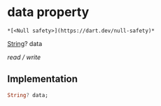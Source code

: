 


# data property




    *[<Null safety>](https://dart.dev/null-safety)*


[String](https://api.flutter.dev/flutter/dart-core/String-class.html)? data
  
_read / write_






## Implementation

```dart
String? data;


```







